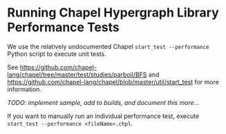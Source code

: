 # Running Chapel Hypergraph Library Performance Tests
We use the relatively undocumented Chapel `start_test --performance` Python script to execute unit tests. 

See <https://github.com/chapel-lang/chapel/tree/master/test/studies/parboil/BFS> and <https://github.com/chapel-lang/chapel/blob/master/util/start_test> for more information.

*TODO: implement sample, add to builds, and document this more...*

If you want to manually run an individual performance test, execute `start_test --performance <fileName>.chpl`.